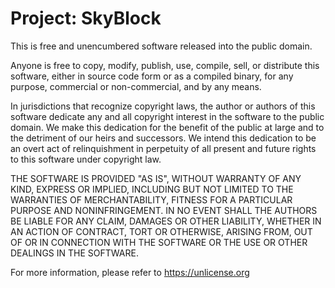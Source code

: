 # Project: SkyBlock

   This is free and unencumbered software released into the public domain.

   Anyone is free to copy, modify, publish, use, compile, sell, or
   distribute this software, either in source code form or as a compiled
   binary, for any purpose, commercial or non-commercial, and by any
   means.

   In jurisdictions that recognize copyright laws, the author or authors
   of this software dedicate any and all copyright interest in the
   software to the public domain. We make this dedication for the benefit
   of the public at large and to the detriment of our heirs and
   successors. We intend this dedication to be an overt act of
   relinquishment in perpetuity of all present and future rights to this
   software under copyright law.

   THE SOFTWARE IS PROVIDED "AS IS", WITHOUT WARRANTY OF ANY KIND,
   EXPRESS OR IMPLIED, INCLUDING BUT NOT LIMITED TO THE WARRANTIES OF
   MERCHANTABILITY, FITNESS FOR A PARTICULAR PURPOSE AND NONINFRINGEMENT.
   IN NO EVENT SHALL THE AUTHORS BE LIABLE FOR ANY CLAIM, DAMAGES OR
   OTHER LIABILITY, WHETHER IN AN ACTION OF CONTRACT, TORT OR OTHERWISE,
   ARISING FROM, OUT OF OR IN CONNECTION WITH THE SOFTWARE OR THE USE OR
   OTHER DEALINGS IN THE SOFTWARE.

   For more information, please refer to <https://unlicense.org>
